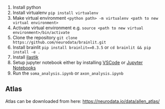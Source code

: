 1. Install python
2. Install virtualenv `pip install virtualenv`
3. Make virtual environment `<python path> -m virtualenv <path to new virtual environment>`
4. Activate virtual environment e.g. `source <path to new virtual environment>/bin/activate`
5. Clone the repository `git clone https://github.com/neurodata/brainlit.git`
5. Install brainlit `pip install brainlit==0.3.5` or `cd brainlit && pip install -e .`
6. Install [ilastik](https://www.ilastik.org/)
7. Setup jupyter notebook either by installing [VSCode](https://code.visualstudio.com/download) or [Jupyter Notebooks](https://jupyter.org/install)
8. Run the `soma_analysis.ipynb` or `axon_analysis.ipynb`


Atlas
-----

Atlas can be downloaded from here: https://neurodata.io/data/allen_atlas/